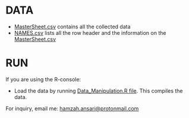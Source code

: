 DATA
======
- [MasterSheet.csv](MasterSheet.csv) contains all the collected data
- [NAMES.csv](Names.csv) lists all the row header and the information on the [MasterSheet.csv](MasterSheet.csv)

RUN
======

If you are using the R-console:
- Load the data by running [Data_Manipulation.R file](Data_Manipulation.R). This compiles the data.

For inquiry, email me: hamzah.ansari@protonmail.com
